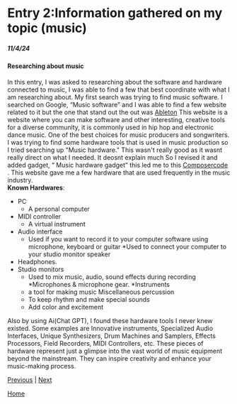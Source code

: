 # Entry 2:Information gathered on my topic (music)
##### 11/4/24

#### Researching about music 
In this entry, I was asked to researching about the software and hardware connected to music, I was able to find a few that best coordinate with what I am researching about. My first search was trying to find music software. I searched on Google, “Music software” and I was able to find a few website related to it but the one that stand out the out was [Ableton](https://www.ableton.com/en/) This website is a website where you can make software and other interesting, creative tools for a diverse community, it is commonly used in hip hop and electronic dance music. One of the best choices for music producers and songwriters. I was trying to find some hardware tools that is used in music production so I tried searching up "Music hardware." This wasn't really good as it wasnt really direct on what I needed. It deosnt explain much So I revised it and added gadget, “ Music hardware gadget” this led me to this [Composercode](https://composercode.com/equipment-for-making-music-my-favorite-production-gear-2022/  ) . This website gave me a few hardware that are used frequently in the music industry.  
**Known Hardwares**:
* PC
  * A personal computer 
* MIDI controller
  * A virtual instrument
* Audio interface
  * Used if you want to record it to your computer software using microphone, keyboard or guitar
  *Used to connect your computer to your studio monitor speaker
* Headphones.
* Studio monitors
  * Used to mix music, audio, sound effects during recording
*Microphones & microphone gear.
*Instruments
  * a tool for making music
Miscellaneous percussion
  * To keep rhythm and make special sounds
  * Add color and excitement    

Also by using Ai(Chat GPT), I found these hardware tools I never knew existed. Some examples are Innovative instruments, Specialized Audio Interfaces, Unique Synthesizers, Drum Machines and Samplers, Effects Processors, Field Recorders, MIDI Controllers, etc. These pieces of hardware represent just a glimpse into the vast world of music equipment beyond the mainstream. They can inspire creativity and enhance your music-making process.











[Previous](entry01.md) | [Next](entry03.md)

[Home](../README.md)
